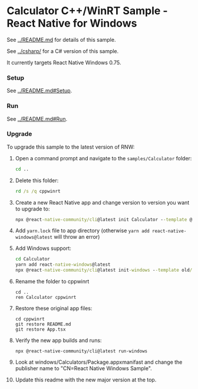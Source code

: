 # Calculator C++/WinRT Sample - React Native for Windows

See [../README.md](../README.md) for details of this sample.

See [../csharp/](../csharp/) for a C# version of this sample.

It currently targets React Native Windows 0.75.

### Setup
See [../README.md#Setup](../README.md#Setup).

### Run
See [../README.md#Run](../README.md#Run).

### Upgrade
To upgrade this sample to the latest version of RNW:

1. Open a command prompt and navigate to the `samples/Calculator` folder:
    ```cmd
    cd ..
    ```
2. Delete this folder:
    ```cmd
    rd /s /q cppwinrt
    ```
3. Create a new React Native app and change version to version you want to upgrade to:
    ```cmd
    npx @react-native-community/cli@latest init Calculator --template @react-native-community/template@latest
    ```
4. Add `yarn.lock` file to app directory (otherwise `yarn add react-native-windows@latest` will throw an error)

5. Add Windows support:
    ```cmd
    cd Calculator
    yarn add react-native-windows@latest
    npx @react-native-community/cli@latest init-windows --template old/uwp-cpp-app --overwrite
    ```
6. Rename the folder to cppwinrt
    ```
    cd ..
    ren Calculator cppwinrt
    ```
7. Restore these original app files:
    ```
    cd cppwinrt
    git restore README.md
    git restore App.tsx
    ```
8. Verify the new app builds and runs:
    ```
    npx @react-native-community/cli@latest run-windows
    ```
9. Look at windows/Calculators/Package.appxmanifast and change the publisher name to "CN=React Native Windows Sample".
10. Update this readme with the new major version at the top.
